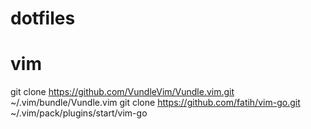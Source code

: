 # dotfiles

# vim

git clone https://github.com/VundleVim/Vundle.vim.git ~/.vim/bundle/Vundle.vim
git clone https://github.com/fatih/vim-go.git ~/.vim/pack/plugins/start/vim-go
